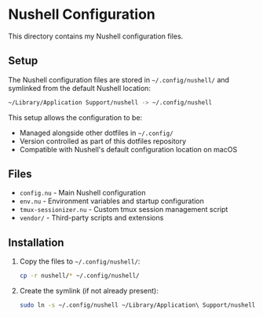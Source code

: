 # Nushell Configuration

This directory contains my Nushell configuration files.

## Setup

The Nushell configuration files are stored in `~/.config/nushell/` and symlinked from the default Nushell location:

```bash
~/Library/Application Support/nushell -> ~/.config/nushell
```

This setup allows the configuration to be:
- Managed alongside other dotfiles in `~/.config/`
- Version controlled as part of this dotfiles repository
- Compatible with Nushell's default configuration location on macOS

## Files

- `config.nu` - Main Nushell configuration
- `env.nu` - Environment variables and startup configuration
- `tmux-sessionizer.nu` - Custom tmux session management script
- `vendor/` - Third-party scripts and extensions

## Installation

1. Copy the files to `~/.config/nushell/`:
   ```bash
   cp -r nushell/* ~/.config/nushell/
   ```

2. Create the symlink (if not already present):
   ```bash
   sudo ln -s ~/.config/nushell ~/Library/Application\ Support/nushell
   ```